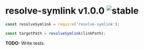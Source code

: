 
# resolve-symlink v1.0.0 ![stable](https://img.shields.io/badge/stability-stable-4EBA0F.svg?style=flat)

```js
const resolveSymlink = require('resolve-symlink');

const targetPath = resolveSymlink(linkPath);
```

**TODO:** Write tests.
